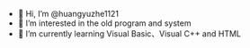 - 👋 Hi, I’m @huangyuzhe1121
- 👀 I’m interested in the old program and system
- 🌱 I’m currently learning Visual Basic、Visual C++ and HTML


<!---
huangyuzhe1121/huangyuzhe1121 is a ✨ special ✨ repository because its `README.md` (this file) appears on your GitHub profile.
You can click the Preview link to take a look at your changes.
--->
